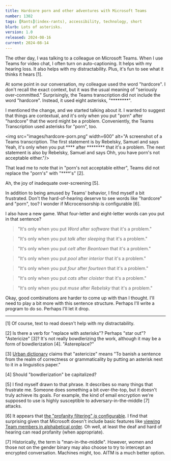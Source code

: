 ```yaml
---
title: Hardcore porn and other adventures with Microsoft Teams
number: 1302
tags: [Rants](index-rants), accessibility, technology, short
blurb: Lots of asterisks.
version: 1.0
released: 2024-08-16
current: 2024-08-14
---
```

The other day, I was talking to a colleague on Microsoft Teams. When I use Teams for video chat, I often turn on auto-captioning. It helps with my hearing loss. It also helps with my distractability. Plus, it's fun to see what it thinks it hears [1].

At some point in our conversation, my colleague used the word "hardcore". I don't recall the exact context, but it was the usual meaning of "seriously over-committed." Surprisingly, the Teams transcription did not include the word "hardcore". Instead, it used eight asterisks, "\*\*\*\*\*\*\*\*".

I mentioned the change, and we started talking about it. I wanted to suggest that things are contextual, and it's only when you put "porn" after "hardcore" that the word might be a problem. Conveniently, the Teams Transcription used asterisks for "porn", too.

<img src="images/hardcore-porn.png" width=600" alt="A screenshot of a Teams transcription. The first statement is by Rebelsky, Samuel and says Yeah, it's only when you put **** after ******** that it's a problem. The next statement is also by Rebelsky, Samuel and says Ohh, you have porn's not acceptable either."/>

That lead me to note that in "porn's not acceptable either", Teams did not replace the "porn's" with "\*\*\*\*'s" [2].

Ah, the joy of inadequate over-screening [5].

In addition to being amused by Teams' behavior, I find myself a bit frustrated. Don't the hard-of-hearing deserve to see words like "hardcore" and "porn", too? I wonder if Microcensorship is configurable [6].

I also have a new game. What four-letter and eight-letter words can you put in that sentence?

> "It's only when you put _Word_ after _software_ that it's a problem."

> "It's only when you put _talk_ after _sleeping_ that it's a problem."

> "It's only when you put _celt_ after _Beantown_ that it's a problem."

> "It's only when you put _pool_ after _interior_ that it's a problem."

> "It's only when you put _four_ after _fourteen_ that it's a problem."

> "It's only when you put _cats_ after _cloister_ that it's a problem."

> "It's only when you put _muse_ after _Rebelsky_ that it's a problem."

Okay, good combinations are harder to come up with than I thought. I'll need to play a bit more with this sentence structure. Perhaps I'll write a program to do so. Perhaps I'll let it drop.

---

[1] Of course, text to read doesn't help with my distractability.

[2] Is there a verb for "replace with asterisks"? Perhaps "star out"? "Astericize" [3]? It's not really bowdlerizing the work, although it may be a form of bowdlerization [4]. "Astereplace?"

[3] [Urban dictionary](https://www.urbandictionary.com/define.php?term=astericize) claims that "astericize" means "To banish a sentence from the realm of correctness or grammaticality by putting an asterisk next to it in a linguistics paper."

[4] Should "bowdlerization" be capitalized?

[5] I find myself drawn to that phrase. It describes so many things that frustrate me. Someone does something a bit over-the-top, but it doesn't truly achieve its goals. For example, the kind of email encryption we're supposed to use is highly susceptible to adversary-in-the-middle [7] attacks.

[6] It appears that [the "profanity filtering" _is_ configurable](https://techcommunity.microsoft.com/t5/microsoft-365-insider/profanity-filtering-control-for-live-captions-in-teams-meetings/m-p/3792872#). I find that surprising given that Microsoft doesn't include basic features like [viewing Team members in alphabetical order](https://answers.microsoft.com/en-us/msteams/forum/all/how-do-i-sort-my-teams-member-names-alphabetically/92a2b17d-c519-4815-9aaf-76c9df430a6f). Oh well, at least the deaf and hard of hearing can read profanity (when appropriate).

[7] Historically, the term is "man-in-the-middle". However, women and those not on the gender binary may also choose to try to intercept an encrypted conversation. Machines might, too. AITM is a much better option.
